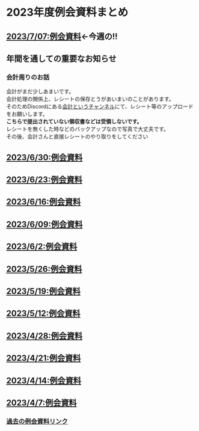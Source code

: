 # 2023年度例会資料まとめ
## [2023/7/07:例会資料](./2023/2023-0707.md)←**今週の!!**
## **年間を通しての重要なお知らせ**
### 会計周りのお話
会計がまだ少しあまいです。\
会計処理の関係上、レシートの保存とうがあいまいのことがあります。\
そのためDiscordにある[会計というチャンネル](https://discord.com/channels/695550159416983572/1070997548396990495)にて、レシート等のアップロードをお願いします。\
**こちらで提出されていない領収書などは受領しないです。**\
レシートを無くした時などのバックアップなので写真で大丈夫です。\
その後、会計さんと直接レシートのやり取りをしてください
## [2023/6/30:例会資料](./2023/2023-0630.md)
## [2023/6/23:例会資料](./2023/2023-0623.md)
## [2023/6/16:例会資料](./2023/2023-0616.md)
## [2023/6/09:例会資料](./2023/2023-0609.md)
## [2023/6/2:例会資料](./2023/2023-0602.md)
## [2023/5/26:例会資料](./2023/2023-0526.md)
## [2023/5/19:例会資料](./2023/2023-0519.md)
## [2023/5/12:例会資料](./2023/2023-0512.md)
## [2023/4/28:例会資料](./2023/2023-0428.md)
## [2023/4/21:例会資料](./2023/2023-0421.md)
## [2023/4/14:例会資料](./2023/2023-0414.md)
## [2023/4/7:例会資料](./2023/2023-0407.md)
### [過去の例会資料リンク](./past.md)
